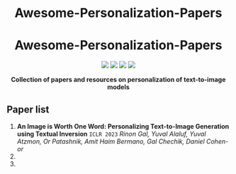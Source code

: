 <h1 align="center">Awesome-Personalization-Papers</h1><h1 align="center">Awesome-Personalization-Papers</h1>

<p align="center">
    <img src="https://awesome.re/badge.svg" href="https://github.com/atfortes/Awesome-Multimodal-Reasoning"/>
    <img src="https://img.shields.io/badge/License-MIT-green.svg" href="https://opensource.org/licenses/MIT"/>
    <img src="https://img.shields.io/badge/PRs-Welcome-red"/>
    <img src="https://img.shields.io/github/last-commit/atfortes/Awesome-Multimodal-Reasoning?color=green"/>
</p>

<p align="center">
    <b> Collection of papers and resources on personalization of text-to-image models</b>
</p>


## Paper list
1. **An Image is Worth One Word: Personalizing Text-to-Image Generation using Textual Inversion** `ICLR 2023`
    *Rinon Gal, Yuval Alaluf, Yuval Atzmon, Or Patashnik, Amit Haim Bermano, Gal Chechik, Daniel Cohen-or*
2.   
3. 

